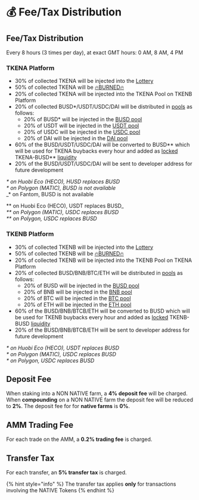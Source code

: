 # 💰 Fee/Tax Distribution

## Fee/Tax Distribution <a id="deposit-fee"></a>

Every 8 hours \(3 times per day\), at exact GMT hours: 0 AM, 8 AM, 4 PM

### TKENA Platform

* 30% of collected TKENA will be injected into the [Lottery](lottery.md)
* 50% of collected TKENA will be [🔥BURNED🔥](https://testnet.bscscan.com/token/0x8a5a76401ada8998603d982d8343752fec75972b?a=0x000000000000000000000000000000000000dEaD)
* 20% of collected TKENA will be injected into the TKENA Pool on TKENB Platform
* 20% of collected BUSD\*/USDT/USDC/DAI will be distributed in [pools](token-pools.md) as follows:
  * 20% of BUSD\* will be injected in the [BUSD pool](token-pools.md)
  * 20% of USDT will be injected in the [USDT pool](token-pools.md)
  * 20% of USDC will be injected in the [USDC pool](token-pools.md)
  * 20% of DAI will be injected in the [DAI pool](token-pools.md)
* 60% of the BUSD/USDT/USDC/DAI will be converted to BUSD\*\* which will be used for TKENA buybacks every hour and added as [locked](locked-liquidity.md) TKENA-BUSD\*\* [liquidity](automatic-liquidity.md)
* 20% of the BUSD/USDT/USDC/DAI will be sent to developer address for future development

_\* on Huobi Eco \(HECO\), HUSD replaces BUSD_   
_\* on Polygon \(MATIC\), BUSD is not available_   
_\* on Fantom, BUSD is not available   
  
\*\* on Huobi Eco \(HECO\), USDT replaces BUSD_   
_\*\* on Polygon \(MATIC\), USDC replaces BUSD   
\*\* on Polygon, USDC replaces BUSD_

### TKENB Platform

* 30% of collected TKENB will be injected into the [Lottery](lottery.md)
* 50% of collected TKENB will be [🔥BURNED🔥](https://testnet.bscscan.com/token/0x8a5a76401ada8998603d982d8343752fec75972b?a=0x000000000000000000000000000000000000dEaD)
* 20% of collected TKENB will be injected into the TKENB Pool on TKENA Platform
* 20% of collected BUSD/BNB/BTC/ETH will be distributed in [pools](token-pools.md) as follows:
  * 20% of BUSD will be injected in the [BUSD pool](token-pools.md)
  * 20% of BNB will be injected in the [BNB pool](token-pools.md)
  * 20% of BTC will be injected in the [BTC pool](token-pools.md)
  * 20% of ETH will be injected in the [ETH pool](token-pools.md)
* 60% of the BUSD/BNB/BTCB/ETH will be converted to BUSD which will be used for TKENB buybacks every hour and added as [locked](locked-liquidity.md) TKENB-BUSD [liquidity](automatic-liquidity.md)
* 20% of the BUSD/BNB/BTCB/ETH will be sent to developer address for future development

_\* on Huobi Eco \(HECO\), USDT replaces BUSD_   
_\* on Polygon \(MATIC\), USDC replaces BUSD   
\* on Polygon, USDC replaces BUSD_

## Deposit Fee <a id="deposit-fee"></a>

When staking into a NON NATIVE farm, a **4% deposit fee** will be charged. When **compounding** on a NON NATIVE farm the deposit fee will be reduced to **2%**. The deposit fee for for **native farms** is **0%**.

## AMM Trading Fee <a id="trading-fee"></a>

For each trade on the AMM, a **0.2% trading fee** is charged.

## Transfer Tax <a id="transfer-tax"></a>

For each transfer, an **5% transfer tax** is charged.

{% hint style="info" %}
The transfer tax applies **only** for transactions involving the NATIVE Tokens
{% endhint %}


